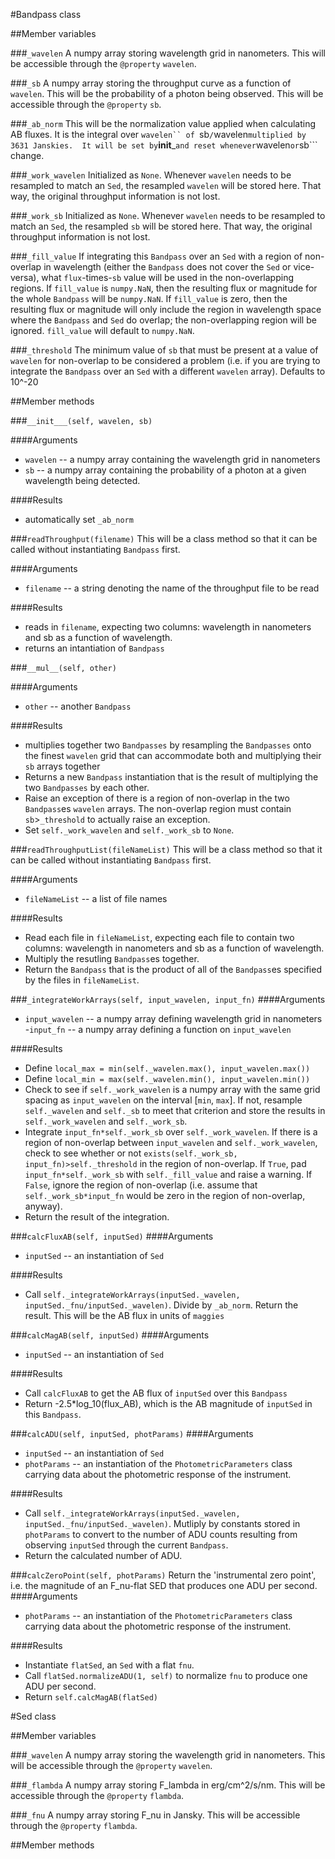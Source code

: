 #Bandpass class


##Member variables

###```_wavelen```
A numpy array storing wavelength grid in nanometers.  This will be accessible through the ```@property``` ```wavelen```.

###```_sb```
A numpy array storing the throughput curve as a function of ```wavelen```.  This will be the probability of a photon being observed.  This will be accessible through the ```@property``` ```sb```.

###```_ab_norm```
This will be the normalization value applied when calculating AB fluxes.  It is the integral over ```wavelen`` of ```sb```/```wavelen``` multiplied by 3631 Janskies.  It will be set by ```__init___``` and reset whenever ```wavelen``` or ```sb``` change.

###```_work_wavelen```
Initialized as ```None```.  Whenever ```wavelen``` needs to be resampled to match an ```Sed```, the resampled ```wavelen``` will be stored here.  That way, the original throughput information is not lost.

###```_work_sb```
Initialized as ```None```.  Whenever ```wavelen``` needs to be resampled to match an ```Sed```, the resampled ```sb``` will be stored here.  That way, the original throughput information is not lost.

###```_fill_value```
If integrating this ```Bandpass``` over an ```Sed``` with a region of non-overlap in wavelength (either the ```Bandpass``` does not cover the ```Sed``` or vice-versa), what ```flux```-times-```sb``` value will be used in the non-overlapping regions.  If ```fill_value``` is ```numpy.NaN```, then the resulting flux or magnitude for the whole ```Bandpass``` will be ```numpy.NaN```.  If ```fill_value``` is zero, then the resulting flux or magnitude will only include the region in wavelength space where the ```Bandpass``` and ```Sed``` do overlap; the non-overlapping region will be ignored.  ```fill_value``` will default to ```numpy.NaN```.

###```_threshold```
The minimum value of ```sb``` that must be present at a value of ```wavelen``` for non-overlap to be considered a problem (i.e. if you are trying to integrate the ```Bandpass``` over an ```Sed``` with a different ```wavelen``` array).  Defaults to 10^-20


##Member methods

###```__init___(self, wavelen, sb)```

####Arguments
- ```wavelen``` -- a numpy array containing the wavelength grid in nanometers
- ```sb``` -- a numpy array containing the probability of a photon at a given wavelength being detected.

####Results
- automatically set ```_ab_norm```

###```readThroughput(filename)```
This will be a class method so that it can be called without instantiating ```Bandpass``` first.

####Arguments
- ```filename``` -- a string denoting the name of the throughput file to be read

####Results
- reads in ```filename```, expecting two columns: wavelength in nanometers and sb as a function of wavelength.
- returns an intantiation of ```Bandpass```

###```__mul__(self, other)```

####Arguments
- ```other``` -- another ```Bandpass```

####Results
- multiplies together two ```Bandpasses``` by resampling the ```Bandpasses``` onto the finest ```wavelen``` grid that can accommodate both and multiplying their ```sb``` arrays together
- Returns a new ```Bandpass``` instantiation that is the result of multiplying the two ```Bandpasses``` by each other.
- Raise an exception of there is a region of non-overlap in the two ```Bandpass```es ```wavelen``` arrays.  The non-overlap region must contain ```sb```>```_threshold``` to actually raise an exception.
- Set ```self._work_wavelen``` and ```self._work_sb``` to ```None```.

###```readThroughputList(fileNameList)```
This will be a class method so that it can be called without instantiating ```Bandpass``` first.

####Arguments
- ```fileNameList``` -- a list of file names

####Results
- Read each file in ```fileNameList```, expecting each file to contain two columns: wavelength in nanometers and sb as a function of wavelength.
- Multiply the resutling ```Bandpass```es together.
- Return the ```Bandpass``` that is the product of all of the ```Bandpass```es specified by the files in ```fileNameList```.

###```_integrateWorkArrays(self, input_wavelen, input_fn)```
####Arguments
- ```input_wavelen``` -- a numpy array defining wavelength grid in nanometers
-```input_fn``` -- a numpy array defining a function on ```input_wavelen```

####Results
- Define ```local_max = min(self._wavelen.max(), input_wavelen.max())```
- Define ```local_min = max(self._wavelen.min(), input_wavelen.min())```
- Check to see if ```self._work_wavelen``` is a numpy array with the same grid spacing as ```input_wavelen``` on the interval [```min```, ```max```].  If not, resample ```self._wavelen``` and ```self._sb``` to meet that criterion and store the results in ```self._work_wavelen``` and ```self._work_sb```.
- Integrate ```input_fn*self._work_sb``` over ```self._work_wavelen```.  If there is a region of non-overlap between ```input_wavelen``` and ```self._work_wavelen```, check to see whether or not ```exists(self._work_sb, input_fn)>self._threshold``` in the region of non-overlap.  If ```True```, pad ```input_fn*self._work_sb``` with ```self._fill_value``` and raise a warning.  If ```False```, ignore the region of non-overlap (i.e. assume that ```self._work_sb*input_fn``` would be zero in the region of non-overlap, anyway).
- Return the result of the integration.

###```calcFluxAB(self, inputSed)```
####Arguments
- ```inputSed``` -- an instantiation of ```Sed```

####Results
- Call ```self._integrateWorkArrays(inputSed._wavelen, inputSed._fnu/inputSed._wavelen)```.  Divide by ```_ab_norm```.  Return the result.  This will be the AB flux in units of ```maggies```

###```calcMagAB(self, inputSed)```
####Arguments
- ```inputSed``` -- an instantiation of ```Sed```

####Results
- Call ```calcFluxAB``` to get the AB flux of ```inputSed``` over this ```Bandpass```
- Return -2.5*log_10(flux_AB), which is the AB magnitude of ```inputSed``` in this ```Bandpass```.

###```calcADU(self, inputSed, photParams)```
####Arguments
- ```inputSed``` -- an instantiation of ```Sed```
- ```photParams``` -- an instantiation of the ```PhotometricParameters``` class carrying data about the photometric response of the instrument.

####Results
- Call ```self._integrateWorkArrays(inputSed._wavelen, inputSed._fnu/inputSed._wavelen)```.  Mutliply by constants stored in ```photParams``` to convert to the number of ADU counts resulting from observing ```inputSed``` through the current ```Bandpass```.
- Return the calculated number of ADU.


###```calcZeroPoint(self, photParams)```
Return the 'instrumental zero point', i.e. the magnitude of an F_nu-flat SED that produces one ADU per second.
####Arguments
- ```photParams``` -- an instantiation of the ```PhotometricParameters``` class carrying data about the photometric response of the instrument.

####Results
- Instantiate ```flatSed```, an ```Sed``` with a flat ```fnu```.
- Call ```flatSed.normalizeADU(1, self)``` to normalize ```fnu``` to produce one ADU per second.
- Return ```self.calcMagAB(flatSed)```

#Sed class

##Member variables

###```_wavelen```
A numpy array storing the wavelength grid in nanometers.   This will be accessible through the ```@property``` ```wavelen```.

###```_flambda```
A numpy array storing F_lambda in erg/cm^2/s/nm.  This will be accessible through the ```@property``` ```flambda```.

###```_fnu```
A numpy array storing F_nu in Jansky.  This will be accessible through the ```@property``` ```flambda```.


##Member methods
